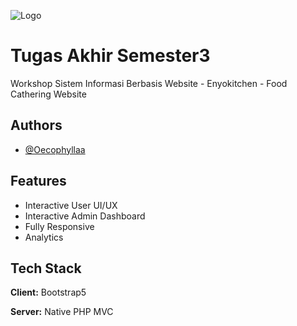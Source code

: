 
![Logo](https://dev-to-uploads.s3.amazonaws.com/uploads/articles/th5xamgrr6se0x5ro4g6.png)


# Tugas Akhir Semester3

Workshop Sistem Informasi Berbasis Website - Enyokitchen - Food Cathering Website


## Authors

- [@Oecophyllaa](https://www.github.com/Oecophyllaa)


## Features

- Interactive User UI/UX
- Interactive Admin Dashboard
- Fully Responsive
- Analytics


## Tech Stack

**Client:** Bootstrap5

**Server:** Native PHP MVC

